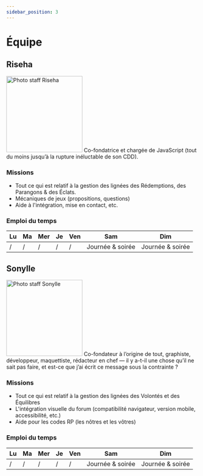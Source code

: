 ```yaml
---
sidebar_position: 3
---
```


# Équipe

## Riseha

<Columns>
  <Column className='col--3'>
<img src="/img/preambule/riseha.png" alt="Photo staff Riseha" width="200"/>
  </Column>
  <Column>
Co-fondatrice et chargée de JavaScript (tout du moins jusqu’à la rupture inéluctable de son CDD).

### Missions

- Tout ce qui est relatif à la gestion des lignées des Rédemptions, des Parangons & des Éclats.
- Mécaniques de jeux (propositions, questions)
- Aide à l'intégration, mise en contact, etc.

### Emploi du temps

| Lu  | Ma  | Mer | Je  | Ven | Sam              | Dim              |
| --- | --- | --- | --- | --- | ---------------- | ---------------- |
| /   | /   | /   | /   | /   | Journée & soirée | Journée & soirée |
  </Column>
</Columns>

## Sonylle

<Columns>
  <Column className='col--3'>
<img src="/img/preambule/son.png" alt="Photo staff Sonylle" width="200"/>
  </Column>
  <Column>
Co-fondateur à l’origine de tout, graphiste, développeur, maquettiste, rédacteur en chef — il y a-t-il une chose qu’il ne sait pas faire, et est-ce que j’ai écrit ce message sous la contrainte ?

### Missions

- Tout ce qui est relatif à la gestion des lignées des Volontés et des Équilibres
- L'intégration visuelle du forum (compatibilité navigateur, version mobile, accessibilité, etc.)
- Aide pour les codes RP (les nôtres et les vôtres)

### Emploi du temps

| Lu  | Ma  | Mer | Je  | Ven | Sam              | Dim              |
| --- | --- | --- | --- | --- | ---------------- | ---------------- |
| /   | /   | /   | /   | /   | Journée & soirée | Journée & soirée |

  </Column>
</Columns>